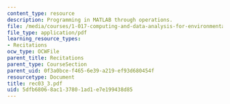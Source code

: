 ```yaml
---
content_type: resource
description: Programming in MATLAB through operations.
file: /media/courses/1-017-computing-and-data-analysis-for-environmental-applications-fall-2003/5dfb68068ac137801ad1e7e199438d85_rec03_3.pdf
file_type: application/pdf
learning_resource_types:
- Recitations
ocw_type: OCWFile
parent_title: Recitations
parent_type: CourseSection
parent_uid: 0f3a0bce-f465-6e39-a219-ef93d680454f
resourcetype: Document
title: rec03_3.pdf
uid: 5dfb6806-8ac1-3780-1ad1-e7e199438d85
---
```

